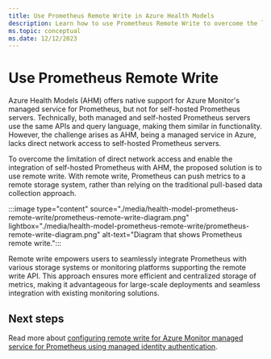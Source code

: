 ```yaml
---
title: Use Prometheus Remote Write in Azure Health Models
description: Learn how to use Prometheus Remote Write to overcome the lack of direct network access to self-hosted Prometheus servers.
ms.topic: conceptual
ms.date: 12/12/2023
---
```


# Use Prometheus Remote Write

Azure Health Models (AHM) offers native support for Azure Monitor's managed service for Prometheus, but not for self-hosted Prometheus servers. Technically, both managed and self-hosted Prometheus servers use the same APIs and query language, making them similar in functionality. However, the challenge arises as AHM, being a managed service in Azure, lacks direct network access to self-hosted Prometheus servers.

To overcome the limitation of direct network access and enable the integration of self-hosted Prometheus with AHM, the proposed solution is to use remote write. With remote write, Prometheus can push metrics to a remote storage system, rather than relying on the traditional pull-based data collection approach.

:::image type="content" source="./media/health-model-prometheus-remote-write/prometheus-remote-write-diagram.png" lightbox="./media/health-model-prometheus-remote-write/prometheus-remote-write-diagram.png" alt-text="Diagram that shows Prometheus remote write.":::

<!--

This is the mermaid definition for the above diagram. Use this to edit and regenerate the graph.
Important: Arrows have been split with a / to prevent this comment block from breaking.

```mermaid
graph LR
    subgraph Prometheus
    P[Prometheus Self-hosted]
    end

    subgraph "Remote Storage"
    RS[Azure Monitor Workspace]
    end

    subgraph "Azure"
    AHM[Azure Health Model]
    end

    P --push-/-> RS
    RS --pull-/-> AHM
```
-->

Remote write empowers users to seamlessly integrate Prometheus with various storage systems or monitoring platforms supporting the remote write API. This approach ensures more efficient and centralized storage of metrics, making it advantageous for large-scale deployments and seamless integration with existing monitoring solutions.

## Next steps

Read more about [configuring remote write for Azure Monitor managed service for Prometheus using managed identity authentication](../containers/prometheus-remote-write-managed-identity.md).

